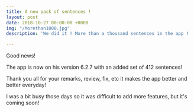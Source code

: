 ```yaml
---
title: A new pack of sentences !
layout: post
date: 2018-10-27 00:00:00 +0000
img: "/Morethan1000.jpg"
description: 'We did it ! More than a thousand sentences in the app ! '

---
```

Good news! 

The app is now on his version 6.2.7 with an added set of 412 sentences! 

Thank you all for your remarks, review, fix, etc it makes the app better and better everyday!

I was a bit busy those days so it was difficult to add more features, but it's coming soon! 